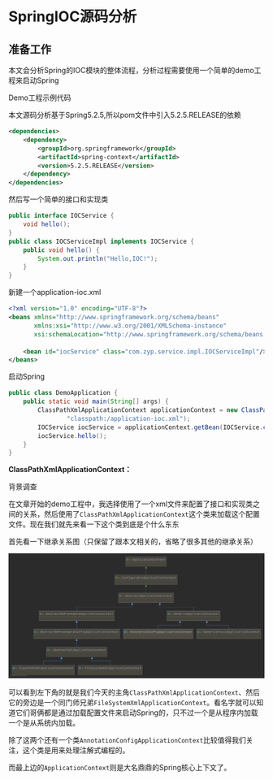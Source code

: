 # SpringIOC源码分析

## 准备工作

本文会分析Spring的IOC模块的整体流程，分析过程需要使用一个简单的demo工程来启动Spring

Demo工程示例代码

本文源码分析基于Spring5.2.5,所以pom文件中引入5.2.5.RELEASE的依赖

```xml
<dependencies>
    <dependency>
        <groupId>org.springframework</groupId>
        <artifactId>spring-context</artifactId>
        <version>5.2.5.RELEASE</version>
    </dependency>
</dependencies>
```

然后写一个简单的接口和实现类

```java
public interface IOCService {
    void hello();
}
public class IOCServiceImpl implements IOCService {
    public void hello() {
        System.out.println("Hello,IOC!");
    }
}
```

新建一个application-ioc.xml

```xml
<?xml version="1.0" encoding="UTF-8"?>
<beans xmlns="http://www.springframework.org/schema/beans"
       xmlns:xsi="http://www.w3.org/2001/XMLSchema-instance"
       xsi:schemaLocation="http://www.springframework.org/schema/beans http://www.springframework.org/schema/beans/spring-beans.xsd">

    <bean id="iocService" class="com.zyp.service.impl.IOCServiceImpl"/>
</beans>
```

启动Spring

```java
public class DemoApplication {
    public static void main(String[] args) {
        ClassPathXmlApplicationContext applicationContext = new ClassPathXmlApplicationContext(
                "classpath:/application-ioc.xml");
        IOCService iocService = applicationContext.getBean(IOCService.class);
        iocService.hello();
    }
}
```

**ClassPathXmlApplicationContext：**

背景调查

在文章开始的demo工程中，我选择使用了一个xml文件来配置了接口和实现类之间的关系，然后使用了`ClassPathXmlApplicationContext`这个类来加载这个配置文件。现在我们就先来看一下这个类到底是个什么东东

首先看一下继承关系图（只保留了跟本文相关的，省略了很多其他的继承关系）

![ClassPathXmlApplicationContext](https://github.com/Damonhit/spring-source-notes/raw/master/SpringIOC%E6%BA%90%E7%A0%81%E5%88%86%E6%9E%90/image/ClassPathXmlApplicationContext.png)

可以看到左下角的就是我们今天的主角`ClassPathXmlApplicationContext`、然后它的旁边是一个同门师兄弟`FileSystemXmlApplicationContext`。看名字就可以知道它们哥俩都是通过加载配置文件来启动Spring的，只不过一个是从程序内加载一个是从系统内加载。

除了这两个还有一个类`AnnotationConfigApplicationContext`比较值得我们关注，这个类是用来处理注解式编程的。

而最上边的`ApplicationContext`则是大名鼎鼎的Spring核心上下文了。
